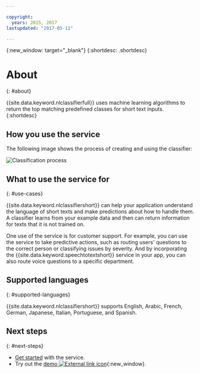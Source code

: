 ```yaml
---

copyright:
  years: 2015, 2017
lastupdated: "2017-05-11"

---
```


{:new_window: target="_blank"}
{:shortdesc: .shortdesc}

# About
{: #about}

{{site.data.keyword.nlclassifierfull}} uses machine learning algorithms to return the top matching predefined classes for short text inputs.
{:shortdesc}

## How you use the service

The following image shows the process of creating and using the classifier:

![Classification process](images/classifier_process.png)

## What to use the service for
{: #use-cases}

{{site.data.keyword.nlclassifiershort}} can help your application understand the language of short texts and make predictions about how to handle them. A classifier learns from your example data and then can return information for texts that it is not trained on.

One use of the service is for customer support. For example, you can use the service to take predictive actions, such as routing users' questions to the correct person or classifying issues by severity. And by incorporating the {{site.data.keyword.speechtotextshort}} service in your app, you can also route voice questions to a specific department.

## Supported languages
{: #supported-languages}

{{site.data.keyword.nlclassifiershort}} supports English, Arabic, French, German, Japanese, Italian, Portuguese, and Spanish.

## Next steps
{: #next-steps}

- [Get started](/docs/services/natural-language-classifier/overview.html) with the service.
- Try out the [demo ![External link icon](../../icons/launch-glyph.svg "External link icon")](http://natural-language-classifier-demo.mybluemix.net){:new_window}.
